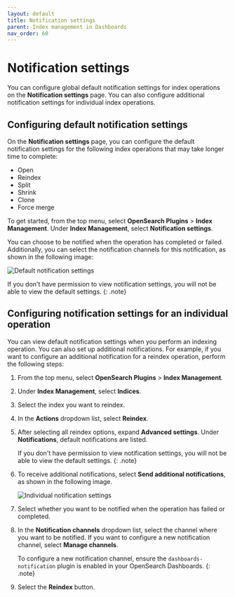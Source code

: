 ```yaml
---
layout: default
title: Notification settings
parent: Index management in Dashboards
nav_order: 60
---
```


# Notification settings

You can configure global default notification settings for index operations on the **Notification settings** page. You can also configure additional notification settings for individual index operations.

## Configuring default notification settings

On the **Notification settings** page, you can configure the default notification settings for the following index operations that may take longer time to complete:

- Open
- Reindex
- Split
- Shrink
- Clone
- Force merge

To get started, from the top menu, select **OpenSearch Plugins** > **Index Management**. Under **Index Management**, select **Notification settings**.

You can choose to be notified when the operation has completed or failed. Additionally, you can select the notification channels for this notification, as shown in the following image:

![Default notification settings]({{site.url}}{{site.baseurl}}/images/admin-ui-index/notifications.png)

If you don't have permission to view notification settings, you will not be able to view the default settings. 
{: .note}

## Configuring notification settings for an individual operation

You can view default notification settings when you perform an indexing operation. You can also set up additional notifications. For example, if you want to configure an additional notification for a reindex operation, perform the following steps:

1. From the top menu, select **OpenSearch Plugins** > **Index Management**.

1. Under **Index Management**, select **Indices**.

1. Select the index you want to reindex.

1. In the **Actions** dropdown list, select **Reindex**.

1. After selecting all reindex options, expand **Advanced settings**. Under **Notifications**, default notifications are listed. 
    
    If you don't have permission to view notification settings, you will not be able to view the default settings. 
    {: .note}

1. To receive additional notifications, select **Send additional notifications**, as shown in the following image.

    ![Individual notification settings]({{site.url}}{{site.baseurl}}/images/admin-ui-index/notifications-individual.png)

1. Select whether you want to be notified when the operation has failed or completed.

1. In the **Notification channels** dropdown list, select the channel where you want to be notified. If you want to configure a new notification channel, select **Manage channels**.
    
    To configure a new notification channel, ensure the `dashboards-notification` plugin is enabled in your OpenSearch Dashboards. 
    {: .note}
    
1. Select the **Reindex** button.
